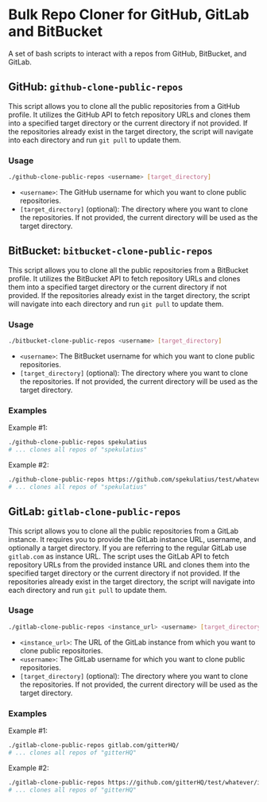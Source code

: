 # Bulk Repo Cloner for GitHub, GitLab and BitBucket

A set of bash scripts to interact with a repos from GitHub, BitBucket, and GitLab.

## GitHub: `github-clone-public-repos`

This script allows you to clone all the public repositories from a GitHub profile. It utilizes the GitHub API to fetch repository URLs and clones them into a specified target directory or the current directory if not provided. If the repositories already exist in the target directory, the script will navigate into each directory and run `git pull` to update them.

### Usage

```bash
./github-clone-public-repos <username> [target_directory]
```

- `<username>`: The GitHub username for which you want to clone public repositories.
- `[target_directory]` (optional): The directory where you want to clone the repositories. If not provided, the current directory will be used as the target directory.


## BitBucket: `bitbucket-clone-public-repos`

This script allows you to clone all the public repositories from a BitBucket profile. It utilizes the BitBucket API to fetch repository URLs and clones them into a specified target directory or the current directory if not provided. If the repositories already exist in the target directory, the script will navigate into each directory and run `git pull` to update them.

### Usage

```bash
./bitbucket-clone-public-repos <username> [target_directory]
```

- `<username>`: The BitBucket username for which you want to clone public repositories.
- `[target_directory]` (optional): The directory where you want to clone the repositories. If not provided, the current directory will be used as the target directory.

### Examples

Example #1:

```bash
./github-clone-public-repos spekulatius
# ... clones all repos of "spekulatius"
```

Example #2:

```bash
./github-clone-public-repos https://github.com/spekulatius/test/whatever/it/does/not/matter
# ... clones all repos of "spekulatius"
```


## GitLab: `gitlab-clone-public-repos`

This script allows you to clone all the public repositories from a GitLab instance. It requires you to provide the GitLab instance URL, username, and optionally a target directory. If you are referring to the regular GitLab use `gitlab.com` as instance URL. The script uses the GitLab API to fetch repository URLs from the provided instance URL and clones them into the specified target directory or the current directory if not provided. If the repositories already exist in the target directory, the script will navigate into each directory and run `git pull` to update them.

### Usage

```bash
./gitlab-clone-public-repos <instance_url> <username> [target_directory]
```

- `<instance_url>`: The URL of the GitLab instance from which you want to clone public repositories.
- `<username>`: The GitLab username for which you want to clone public repositories.
- `[target_directory]` (optional): The directory where you want to clone the repositories. If not provided, the current directory will be used as the target directory.

### Examples

Example #1:

```bash
./gitlab-clone-public-repos gitlab.com/gitterHQ/
# ... clones all repos of "gitterHQ"
```

Example #2:

```bash
./gitlab-clone-public-repos https://github.com/gitterHQ/test/whatever/it/does/not/matter
# ... clones all repos of "gitterHQ"
```